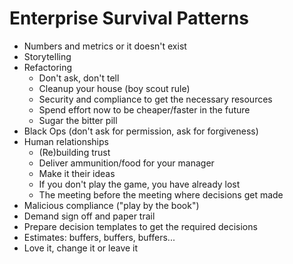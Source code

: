 # Enterprise Survival Patterns
- Numbers and metrics or it doesn't exist
- Storytelling
- Refactoring
  - Don't ask, don't tell
  - Cleanup your house (boy scout rule)
  - Security and compliance to get the necessary resources
  - Spend effort now to be cheaper/faster in the future
  - Sugar the bitter pill
- Black Ops (don't ask for permission, ask for forgiveness)
- Human relationships
  - (Re)building trust
  - Deliver ammunition/food for your manager
  - Make it their ideas
  - If you don't play the game, you have already lost
  - The meeting before the meeting where decisions get made
- Malicious compliance ("play by the book")
- Demand sign off and paper trail
- Prepare decision templates to get the required decisions
- Estimates: buffers, buffers, buffers...
- Love it, change it or leave it
